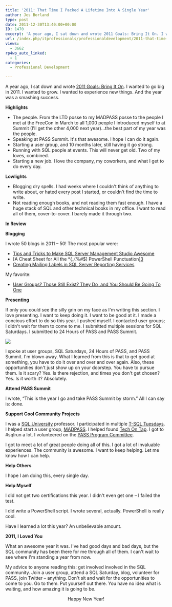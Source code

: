 ```yaml
---
title: '2011: That Time I Packed A Lifetime Into A Single Year'
author: Jes Borland
type: post
date: 2011-12-30T13:40:00+00:00
ID: 1470
excerpt: 'A year ago, I sat down and wrote 2011 Goals: Bring It On. I wanted to go big in 2011. I wanted to grow. I wanted to experience new things. And the year was a smashing success.'
url: /index.php/itprofessionals/professionaldevelopment/2011-that-time-i-packed/
views:
  - 3662
rp4wp_auto_linked:
  - 1
categories:
  - Professional Development

---
```

A year ago, I sat down and wrote [2011 Goals: Bring It On][1]. I wanted to go big in 2011. I wanted to grow. I wanted to experience new things. And the year was a smashing success. 

**Highlights** 

  * The people. From the LTD posse to my MADPASS posse to the people I met at the FreeCon in March to all 1,000 people I introduced myself to at Summit (I'll get the other 4,000 next year)…the best part of my year was the people. 
  * Speaking at PASS Summit. It's that awesome. I hope I can do it again. 
  * Starting a user group, and 10 months later, still having it go strong. 
  * Running with SQL people at events. This will never get old. Two of my loves, combined. 
  * Starting a new job. I love the company, my coworkers, and what I get to do every day.

**Lowlights**

  * Blogging dry spells. I had weeks where I couldn't think of anything to write about, or hated every post I started, or couldn't find the time to write. 
  * Not reading enough books, and not reading them fast enough. I have a huge stack of SQL and other technical books in my office. I want to read all of them, cover-to-cover. I barely made it through two. 

**In Review**

**Blogging**

I wrote 50 blogs in 2011 – 50! The most popular were: 

  * [Tips and Tricks to Make SQL Server Management Studio Awesome][2]
  * [A Cheat Sheet for All the *{_(%#$] PowerShell Punctuation][3]
  * [Creating Mailing Labels in SQL Server Reporting Services][4] 

My favorite: 

  * [User Groups? Those Still Exist? They Do, and You Should Be Going To One][5]

**Presenting** 

If only you could see the silly grin on my face as I'm writing this section. I love presenting. I want to keep doing it. I want to be good at it. I made a concious effort to do so this year. I pushed myself. I contacted user groups; I didn't wait for them to come to me. I submitted multiple sessions for SQL Saturdays. I submitted to 24 Hours of PASS and PASS Summit. 

![][6]

I spoke at user groups, SQL Saturdays, 24 Hours of PASS, and PASS Summit. I'm blown away. What I learned from this is that to get good at something, you have to do it over and over and over again. Also, these opportunities don't just show up on your doorstep. You have to pursue them. Is it scary? Yes. Is there rejection, and times you don't get chosen? Yes. Is it worth it? Absolutely. 

**Attend PASS Summit** 

I wrote, “This is the year I go and take PASS Summit by storm.” All I can say is: done. 

**Support Cool Community Projects**

I was a [SQL University][7] professor. I participated in multiple [T-SQL Tuesdays][8]. I helped start a user group, [MADPASS][9]. I helped found [Tech On Tap][10]. I got to #sqlrun a lot. I volunteered on the [PASS Program Committee][11]. 

I got to meet a lot of great people doing all of this. I got a lot of invaluable experiences. The community is awesome. I want to keep helping. Let me know how I can help. 

**Help Others** 

I hope I am doing this, every single day. 

**Help Myself** 

I did not get two certifications this year. I didn't even get one – I failed the test. 

I did write a PowerShell script. I wrote several, actually. PowerShell is really cool. 

Have I learned a lot this year? An unbelievable amount. 

**2011, I Loved You** 

What an awesome year it was. I've had good days and bad days, but the SQL community has been there for me through all of them. I can't wait to see where I'm standing a year from now. 

My advice to anyone reading this: get involved involved in the SQL community. Join a user group, attend a SQL Saturday, blog, volunteer for PASS, join Twitter – anything. Don't sit and wait for the opportunities to come to you. Go to them. Put yourself out there. You have no idea what is waiting, and how amazing it is going to be. 

<p align="center">
  Happy New Year!
</p>

 [1]: /index.php/DataMgmt/DataDesign/2011-goals-bring-it-on
 [2]: /index.php/DataMgmt/DBAdmin/MSSQLServerAdmin/tips-and-tricks-to-make
 [3]: /index.php/DataMgmt/DBAdmin/a-cheat-sheet-for-all
 [4]: /index.php/DataMgmt/ssrs/creating-mailing-labels-in-sql
 [5]: /index.php/DataMgmt/DBProgramming/MSSQLServer/user-groups-those-still-exist
 [6]: /wp-content/uploads/users/grrlgeek/IMG_1558_small.jpg?mtime=1318964780 ""
 [7]: http://sqlchicken.com/sql-university/
 [8]: http://sqlblog.com/blogs/adam_machanic/archive/tags/T-SQL+Tuesday/default.aspx
 [9]: http://madpass.org
 [10]: http://techontap.org
 [11]: http://www.sqlpass.org/Community/SpeakerResource.aspx